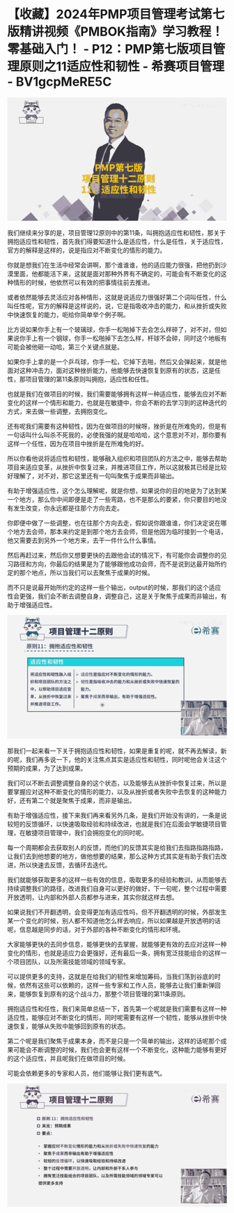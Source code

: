 # 【收藏】2024年PMP项目管理考试第七版精讲视频《PMBOK指南》学习教程！零基础入门！ - P12：PMP第七版项目管理原则之11适应性和韧性 - 希赛项目管理 - BV1gcpMeRE5C

![](img/c358413a1b5f42dfdb061506f72ae9bd_0.png)

我们继续来分享的是，项目管理12原则中的第11条，叫拥抱适应性和韧性，那关于拥抱适应性和韧性，首先我们得要知道什么是适应性，什么是任性，关于适应性，官方的解释是这样的，说是指应对不断变化的情形的能力。

你就是想我们在生活中经常会讲啊，那个谁谁谁，他的适应能力很强，把他扔到沙漠里面，他都能活下来，这就是面对那种外界有不确定的，可能会有不断变化的这种情形的时候，他依然可以有效的把事情往前去推进。

或者依然能够去灵活应对各种情形，这就是说适应力很强好第二个词叫任性，什么叫任性呢，官方的解释是这样说的，说，它是指吸收冲击的能力，和从挫折或失败中快速恢复的能力，呃给你简单举个例子啊。

比方说如果你手上有一个玻璃球，你手一松啪掉下去会怎么样碎了，对不对，但如果说你手上有一个钢球，你手一松啪掉下去怎么样，杆球不会碎，同时这个地板有可能会被他砸一动哈，第三个关键点就是。

如果你手上拿的是一个乒乓球，你手一松，它掉下去啪，然后又会弹起来，就是他面对这种冲击力，面对这种挫折能力，他能够去快速恢复到原有的状态，这是任性，那项目管理的第11条原则叫拥抱，适应性和任性。

也就是我们在做项目的时候，我们需要能够拥有这样一种适应性，能够去应对不断变化的这样一个情形和能力，也就是在敏捷中，你会不断的去学习到的这种迭代的方式，来去做一些调整，去拥抱变化。

还有呢我们需要有这种韧性，因为在做项目的时候呀，挫折是在所难免的，但是有一句话叫什么叫杀不死我的，必使我强的就是哈哈哈，这个意思对不对，那你要有这样一个任性，因为在项目中挫折是在所难免的好。

所以你看他说将适应性和韧性，能够融入组织和项目团队的方法之中，能够去帮助项目来适应变革，从挫折中恢复过来，并推进项目工作，所以这就极其已经是比较好理解了，对不对，那它这里还有一句叫聚焦于成果而非输出。

有助于增强适应性，这个怎么理解呢，就是你想，如果说你的目的地是为了达到某一个地方，那么你中间即便是走了一些弯路，也不是那么的要紧，你只要目的地没有发生改变，你永远都是往那个方向去走。

你即便中做了一些调整，也在往那个方向去走，假如说你跟谁谁，你们决定说在哪个地方去会师，那本来约定是到那个地方去会师，但是他因为临时接到一个电话，他又需要去到另外一个地方来，去干一件什么什么事情。

然后再赶过来，然后你又想要更快的去跟他会试的情况下，有可能你会调整你的见习路径和方向，你最后的结果是为了能够跟他成功会师，而不是说到达最开始所约定的那个地点，所以当我们可以去聚焦于成果的时候。

而不只是说最开始所约定的这样一些个输出，output的时候，那我们的这个适应性会更强，我们会不断去调整自身，调整自己，这是关于聚焦于成果而非输出，有助于增强适应性。



![](img/c358413a1b5f42dfdb061506f72ae9bd_2.png)

那我们一起来看一下关于拥抱适应性和韧性，如果是重复的呢，就不再去解读，新的呢，我们再多说一下，他的关注焦点其实是适应性和韧性，同时呢他会关注这个预期的成果，为了达到成果。

我们可以不断去调整调整自身的这个状态，以及能够去从挫折中恢复过来，所以是要掌握应对这种不断变化的情形的能力，以及从挫折或者失败中去恢复的这种能力好，还有第二个就是聚焦于成果，而非是输出。

有助于增强适应性，接下来我们再来看另外几条，是我们开始没有讲的，一条是说较短的反馈循环，以快速吸取经验和持续改进，也就是我们在后面会学敏捷项目管理，在敏捷项目管理中，我们会拥抱变化的同时呢。

每一个周期都会去获取别人的反馈，而他们的反馈其实是给我们去指路指路指路，让我们去到他想要的地方，做他想要的结果，那么这种方式其实是有助于我们去改进，所以快速去反馈，去循环去迭代。

我们就能够获取更多的这样一些有效的信息，吸取更多的经验和教训，从而能够去持续调整我们的路径，改进我们自身可以更好的做好，下一句呢，整个过程中需要开放透明，让内部和外部人员都参与进来，其实你就这样去想。

如果说我们不开翻透明，会变得更加有适应性吗，但不开翻透明的时候，外部发生某一个变化的时候，别人都不知道他怎么样去响应，所以如果越是开放透明的话呢，信息越是同步的话，对于外部的各种不断变化的情形和环境。

大家能够更快的去同步信息，能够更快的去掌握，就能够更有效的去应对这样一种变化的情形，也就是适应力会更强好，还有最后一条，拥有宽泛技能组合的这样一个项目团队，以及所需技能领域的领域专家。

可以提供更多的支持，这就是在给我们的韧性来增加筹码，当我们荡到谷底的时候，依然有这些可以依赖的，这样一些专家和工作人员，能够去让我们重新弹回来，能够恢复到原有的这个战斗力，那整个项目管理的第11条原则。

拥抱适应性和任性，我们来简单总结一下，首先第一个呢就是我们需要有这样一种适应性，能够应对不断变化的情形，同时呢需要有这样一个韧性，能够从挫折中快速恢复，能够从失败中能够回到原有的状态。

第二个呢是我们聚焦于成果本身，而不是只是一个简单的输出，这样的话呢那个成果可能会不断调整的时候，我们也会更有这样一个不断变化，这种能力能够有更好的这个适应性，并且呢我们在做项目的时候。

可能会依赖更多的专家和人员，他们能够让我们更有底气。

![](img/c358413a1b5f42dfdb061506f72ae9bd_4.png)